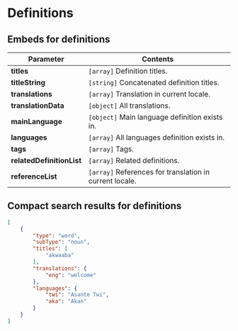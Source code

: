 # Definitions

## Embeds for definitions

| Parameter | Contents |
| --- | --- |
| **titles** | `[array]` Definition titles. |
| **titleString** | `[string]` Concatenated definition titles. |
| **translations** | `[array]` Translation in current locale. |
| **translationData** | `[object]` All translations. |
| **mainLanguage** | `[object]` Main language definition exists in. |
| **languages** | `[array]` All languages definition exists in. |
| **tags** | `[array]` Tags. |
| **relatedDefinitionList** | `[array]` Related definitions. |
| **referenceList** | `[array]` References for translation in current locale. |

## Compact search results for definitions

```json
[
    {
        "type": "word",
        "subType": "noun",
        "titles": [
            "akwaaba"
        ],
        "translations": {
            "eng": "welcome"
        },
        "languages": {
            "twi": "Asante Twi",
            "aka": "Akan"
        }
    }
]
```
